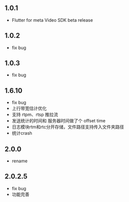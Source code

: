 ## 1.0.1

* Flutter for meta Video SDK beta release

## 1.0.2

* fix bug

## 1.0.3

* fix bug

## 1.6.10

* fix bug
* 上行带宽估计优化
* 支持 rtpm、rtsp 推拉流
* 发送统计的时间和 服务器时间做了个 offset time
* 日志模块rtm和rtc分开存储，文件路径支持传入文件夹路径
* 统计crash

## 2.0.0

* rename

## 2.0.2.5

* fix bug
* 功能完善
